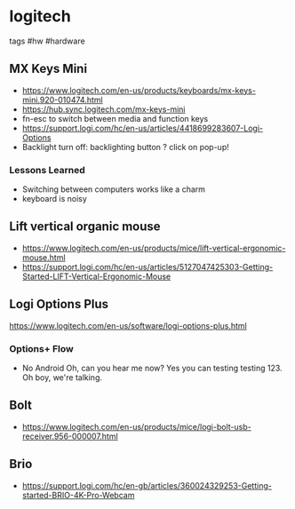 # logitech

tags #hw #hardware

## MX Keys Mini

* https://www.logitech.com/en-us/products/keyboards/mx-keys-mini.920-010474.html
* https://hub.sync.logitech.com/mx-keys-mini
* fn-esc to switch between media and function keys
* https://support.logi.com/hc/en-us/articles/4418699283607-Logi-Options
* Backlight turn off: backlighting button ? click on pop-up!

### Lessons Learned

* Switching between computers works like a charm
* keyboard is noisy


## Lift vertical organic mouse

* https://www.logitech.com/en-us/products/mice/lift-vertical-ergonomic-mouse.html
* https://support.logi.com/hc/en-us/articles/5127047425303-Getting-Started-LIFT-Vertical-Ergonomic-Mouse


## Logi Options Plus

https://www.logitech.com/en-us/software/logi-options-plus.html

### Options+ Flow

* No Android
Oh, can you hear me now? Yes you can testing testing 123. Oh boy, we're talking. 

## Bolt

* https://www.logitech.com/en-us/products/mice/logi-bolt-usb-receiver.956-000007.html

## Brio

* https://support.logi.com/hc/en-gb/articles/360024329253-Getting-started-BRIO-4K-Pro-Webcam
